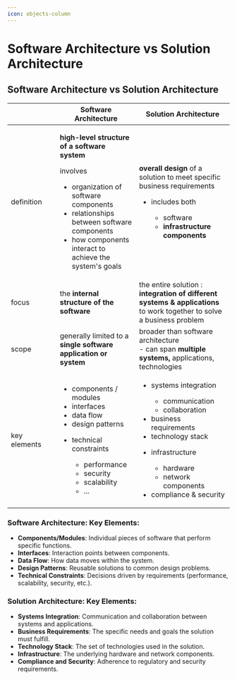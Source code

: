 ```yaml
---
icon: objects-column
---
```


# Software Architecture vs Solution Architecture

## Software Architecture vs Solution Architecture

<table><thead><tr><th width="94.9658203125"></th><th>Software Architecture</th><th>Solution Architecture</th></tr></thead><tbody><tr><td>definition</td><td><p><strong>high-level structure of a software system</strong></p><p>involves</p><ul><li>organization of software components</li><li>relationships between software components</li><li>how components interact to achieve the system's goals</li></ul></td><td><p><strong>overall design</strong> of a solution to meet specific business requirements</p><ul><li><p>includes both</p><ul><li>software</li><li><strong>infrastructure components</strong></li></ul></li></ul></td></tr><tr><td>focus</td><td>the <strong>internal structure of the software</strong></td><td>the entire solution : <strong>integration of different systems &#x26; applications</strong> to work together to solve a business problem</td></tr><tr><td>scope</td><td>generally limited to a <strong>single software application or system</strong></td><td>broader than software architecture<br>- can span <strong>multiple systems,</strong> applications, technologies</td></tr><tr><td>key elements</td><td><ul><li>components / modules</li><li>interfaces</li><li>data flow</li><li>design patterns</li><li><p>technical constraints</p><ul><li>performance</li><li>security</li><li>scalability</li><li>...</li></ul></li></ul></td><td><ul><li><p>systems integration</p><ul><li>communication</li><li>collaboration</li></ul></li><li>business requirements</li><li>technology stack</li><li><p>infrastructure</p><ul><li>hardware</li><li>network components</li></ul></li><li>compliance &#x26; security</li></ul></td></tr></tbody></table>



### **Software Architecture: Key Elements**:

* **Components/Modules**: Individual pieces of software that perform specific functions.
* **Interfaces**: Interaction points between components.
* **Data Flow**: How data moves within the system.
* **Design Patterns**: Reusable solutions to common design problems.
* **Technical Constraints**: Decisions driven by requirements (performance, scalability, security, etc.).



### **Solution Architecture: Key Elements**:

* **Systems Integration**: Communication and collaboration between systems and applications.
* **Business Requirements**: The specific needs and goals the solution must fulfill.
* **Technology Stack**: The set of technologies used in the solution.
* **Infrastructure**: The underlying hardware and network components.
* **Compliance and Security**: Adherence to regulatory and security requirements.



